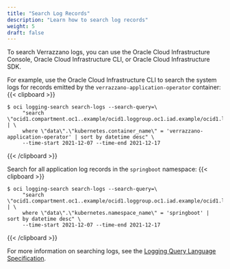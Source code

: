 ```yaml
---
title: "Search Log Records"
description: "Learn how to search log records"
weight: 5
draft: false
---
```


To search Verrazzano logs, you can use the Oracle Cloud Infrastructure Console, Oracle Cloud Infrastructure CLI, or Oracle Cloud Infrastructure SDK.

For example, use the Oracle Cloud Infrastructure CLI to search the system logs for records emitted by the `verrazzano-application-operator` container:
{{< clipboard >}}
<div class="highlight">

```
$ oci logging-search search-logs --search-query=\
     "search \"ocid1.compartment.oc1..example/ocid1.loggroup.oc1.iad.example/ocid1.log.oc1.iad.example\" | \
     where \"data\".\"kubernetes.container_name\" = 'verrazzano-application-operator' | sort by datetime desc" \
     --time-start 2021-12-07 --time-end 2021-12-17
```

</div>
{{< /clipboard >}}

Search for all application log records in the `springboot` namespace:
{{< clipboard >}}
<div class="highlight">

```
$ oci logging-search search-logs --search-query=\
     "search \"ocid1.compartment.oc1..example/ocid1.loggroup.oc1.iad.example/ocid1.log.oc1.iad.example\" | \
     where \"data\".\"kubernetes.namespace_name\" = 'springboot' | sort by datetime desc" \
     --time-start 2021-12-07 --time-end 2021-12-17
```

</div>
{{< /clipboard >}}

For more information on searching logs, see the [Logging Query Language Specification](https://docs.oracle.com/en-us/iaas/Content/Logging/Reference/query_language_specification.htm).
